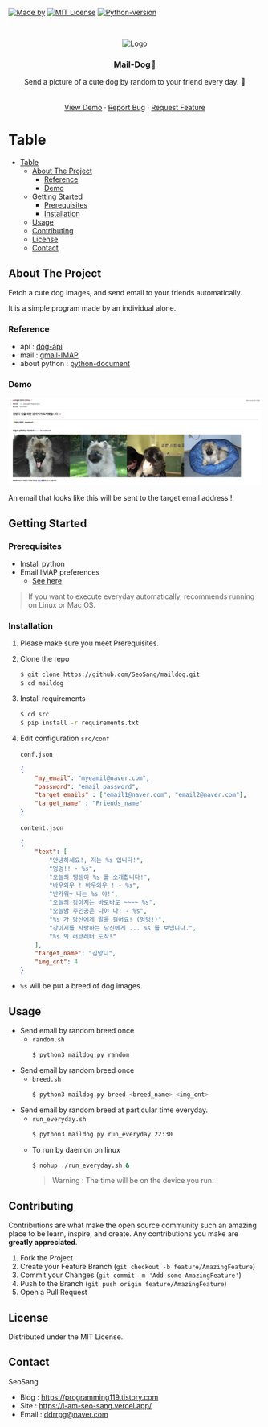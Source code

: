 [![Made by][seosang-icon]][seosang-url]
[![MIT License][license-shield]][license-url]
[![Python-version][python-icon]][python-url]



<br />
<p align="center">
  <a href="https://github.com/othneildrew/Best-README-Template">
    <img src="images/logo.png" alt="Logo" width="80" height="80">
  </a>

  <h3 align="center">Mail-Dog🐶</h3>

  <p align="center">
    Send a picture of a cute dog by random to your friend every day. 💌
    <br />
    <!-- <a href="https://github.com/othneildrew/Best-README-Template"><strong>Explore the docs »</strong></a> -->
    <br />
    <br />
    <a href="https://github.com/othneildrew/Best-README-Template">View Demo</a>
    ·
    <a href="https://github.com/othneildrew/Best-README-Template/issues">Report Bug</a>
    ·
    <a href="https://github.com/othneildrew/Best-README-Template/issues">Request Feature</a>
  </p>
</p>

# Table
- [Table](#table)
  - [About The Project](#about-the-project)
    - [Reference](#reference)
    - [Demo](#demo)
  - [Getting Started](#getting-started)
    - [Prerequisites](#prerequisites)
    - [Installation](#installation)
  - [Usage](#usage)
  - [Contributing](#contributing)
  - [License](#license)
  - [Contact](#contact)


<!-- ABOUT THE PROJECT -->
## About The Project

Fetch a cute dog images, and send email to your friends automatically.

It is a simple program made by an individual alone.

### Reference

- api : [dog-api](https://dog.ceo/dog-api/)
- mail : [gmail-IMAP](https://support.google.com/a/answer/12103?hl=ko)
- about python : [python-document](https://docs.python.org/3/)

### Demo

![demo](images/demo.png)

An email that looks like this will be sent to the target email address !


<!-- GETTING STARTED -->
## Getting Started

### Prerequisites

 
* Install python
* Email IMAP preferences
  * [See here](https://support.google.com/mail/answer/7126229?hl=en)

> If you want to execute everyday automatically, recommends running on Linux or Mac OS.

### Installation

1. Please make sure you meet Prerequisites.
2. Clone the repo
   ```sh
   $ git clone https://github.com/SeoSang/maildog.git
   $ cd maildog
   ```
3. Install requirements
   ```sh
   $ cd src
   $ pip install -r requirements.txt
   ```
4. Edit configuration `src/conf`
    
    `conf.json`
    ``` json
    {
        "my_email": "myeamil@naver.com",
        "password": "email_password",
        "target_emails" : ["email1@naver.com", "email2@naver.com"],
        "target_name" : "Friends_name"
    }
    ```
    `content.json`
    ``` json
    {
        "text": [
            "안녕하세요!, 저는 %s 입니다!",
            "멍멍!! - %s",
            "오늘의 댕댕이 %s 를 소개합니다!",
            "바우와우 ! 바우와우 ! - %s",
            "반가워~ 나는 %s 야!",
            "오늘의 강아지는 바로바로 ~~~~ %s",
            "오늘밤 주인공은 나야 나! - %s",
            "%s 가 당신에게 말을 걸어요! (멍멍!)",
            "강아지를 사랑하는 당신에게 ... %s 를 보냅니다.",
            "%s 의 러브레터 도착!"
        ],
        "target_name": "김망디",
        "img_cnt": 4
    }
    ```
 - `%s` will be put a breed of dog images.


<!-- USAGE EXAMPLES -->
## Usage

- Send email by random breed once
  - `random.sh`
    ```sh
    $ python3 maildog.py random
    ```
- Send email by random breed once
  - `breed.sh`
    ```sh
    $ python3 maildog.py breed <breed_name> <img_cnt>
    ```
- Send email by random breed at particular time everyday.
  - `run_everyday.sh`
    ```sh
    $ python3 maildog.py run_everyday 22:30
    ```
  - To run by daemon on linux
    ```sh
    $ nohup ./run_everyday.sh &
    ```
    > Warning : The time will be on the device you run.

## Contributing

Contributions are what make the open source community such an amazing place to be learn, inspire, and create. Any contributions you make are **greatly appreciated**.

1. Fork the Project
2. Create your Feature Branch (`git checkout -b feature/AmazingFeature`)
3. Commit your Changes (`git commit -m 'Add some AmazingFeature'`)
4. Push to the Branch (`git push origin feature/AmazingFeature`)
5. Open a Pull Request

<!-- LICENSE -->
## License

Distributed under the MIT License.


<!-- CONTACT -->
## Contact

SeoSang
- Blog : https://programming119.tistory.com
- Site : https://i-am-seo-sang.vercel.app/
- Email : ddrrpg@naver.com

[seosang-icon]: https://img.shields.io/static/v1?label=madeby&message=seosang&color=blue 
[seosang-url]: https://github.com/SeoSang
[license-shield]: https://img.shields.io/github/license/othneildrew/Best-README-Template.svg
[license-url]: #license
[python-icon]: https://img.shields.io/static/v1?label=python&message=>=3.6&color=yellow
[python-url]: https://docs.python.org/3/